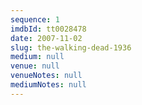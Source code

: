 ```yaml
---
sequence: 1
imdbId: tt0028478
date: 2007-11-02
slug: the-walking-dead-1936
medium: null
venue: null
venueNotes: null
mediumNotes: null
---
```


